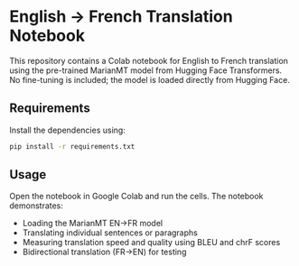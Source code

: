 # English → French Translation Notebook

This repository contains a Colab notebook for English to French translation using the pre-trained MarianMT model from Hugging Face Transformers. No fine-tuning is included; the model is loaded directly from Hugging Face.

## Requirements

Install the dependencies using:

```bash
pip install -r requirements.txt
```

## Usage

Open the notebook in Google Colab and run the cells. The notebook demonstrates:

- Loading the MarianMT EN→FR model
- Translating individual sentences or paragraphs
- Measuring translation speed and quality using BLEU and chrF scores
- Bidirectional translation (FR→EN) for testing

